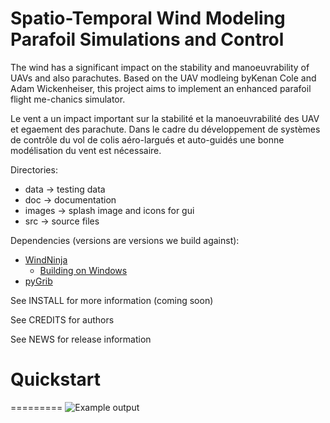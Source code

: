 Spatio-Temporal Wind Modeling Parafoil Simulations and Control
=========

The wind has a significant impact on the stability and manoeuvrability of UAVs and also parachutes. Based on the UAV modleing byKenan Cole and Adam Wickenheiser, this project aims to implement an enhanced parafoil flight me-chanics simulator.

Le vent a un impact important sur la stabilité et la manoeuvrabilité des UAV et egaement des parachute. Dans le cadre du développement de systèmes de contrôle du vol de colis aéro-largués et auto-guidés une bonne modélisation du vent est nécessaire.

Directories:
<!-- * autotest    -> testing suite -->
<!-- * cmake       -> cmake support scripts -->
 * data        -> testing data
 * doc         -> documentation
 * images      -> splash image and icons for gui
 * src         -> source files

Dependencies (versions are versions we build against):
 * [WindNinja](https://github.com/firelab/windninja)
    * [Building on Windows](https://github.com/firelab/windninja/wiki/Building-WindNinja-on-Windows-using-the-MSVC-compiler-and-gisinternals.com-dependencies)
 * [pyGrib](https://github.com/jswhit/pygrib)

See INSTALL for more information (coming soon)

See CREDITS for authors

See NEWS for release information

Quickstart
==========


=========
<img src="images/bsb.jpg" alt="Example output"  />
